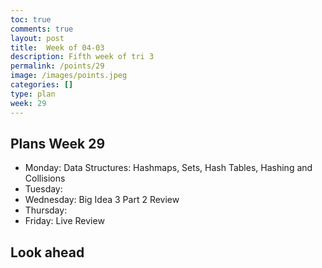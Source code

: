 ```yaml
---
toc: true
comments: true
layout: post
title:  Week of 04-03
description: Fifth week of tri 3
permalink: /points/29
image: /images/points.jpeg
categories: []
type: plan
week: 29
---
```


## Plans Week 29
> 
- Monday: Data Structures: Hashmaps, Sets, Hash Tables, Hashing and Collisions
- Tuesday: 
- Wednesday: Big Idea 3 Part 2 Review
- Thursday: 
- Friday: Live Review

## Look ahead
> 